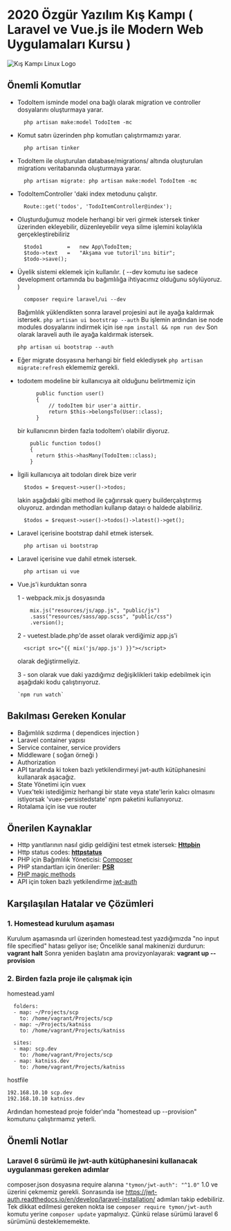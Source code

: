 # 2020 Özgür Yazılım Kış Kampı ( Laravel ve Vue.js ile Modern Web Uygulamaları Kursu )

![Kış Kampı Linux Logo][logo]

## Önemli Komutlar

-   TodoItem isminde model ona bağlı olarak migration ve controller dosyalarını oluşturmaya yarar.
    ```
      php artisan make:model TodoItem -mc
    ```
-   Komut satırı üzerinden php komutları çalıştırmamızı yarar.

    ```
      php artisan tinker
    ```

-   TodoItem ile oluşturulan database/migrations/ altında oluşturulan migrationı veritabanında oluşturmaya yarar.

    ```
      php artisan migrate: php artisan make:model TodoItem -mc
    ```

-   TodoItemController 'daki index metodunu çalıştır.

    ```
      Route::get('todos', 'TodoItemController@index');
    ```

-   Oluşturduğumuz modele herhangi bir veri girmek istersek tinker üzerinden ekleyebilir, düzenleyebilir veya silme işlemini kolaylıkla gerçekleştirebiliriz

    ```
      $todo1        =   new App\TodoItem;
      $todo->text   =   "Akşama vue tutoril'ını bitir";
      $todo->save();
    ```

-   Üyelik sistemi eklemek için kullanılır. ( --dev komutu ise sadece development ortamında bu bağımlılığa ihtiyacımız olduğunu söylüyoruz. )

    ```
      composer require laravel/ui --dev
    ```

    Bağımlılık yüklendikten sonra laravel projesini aut ile ayağa kaldırmak istersek.
    `php artisan ui bootstrap --auth`
    Bu işlemin ardından ise node modules dosyalarını indirmek için ise
    `npm install && npm run dev`
    Son olarak laraveli auth ile ayağa kaldırmak istersek.

    `php artisan ui bootstrap --auth`

-   Eğer migrate dosyasına herhangi bir field eklediysek `php artisan migrate:refresh` eklememiz gerekli.

-   todoıtem modeline bir kullanıcıya ait olduğunu belirtmemiz için

    ```
          public function user()
          {
              // todoItem bir user'a aittir.
              return $this->belongsTo(User::class);
          }
    ```

    bir kullanıcının birden fazla todoItem'ı olabilir diyoruz.

    ```
        public function todos()
        {
          return $this->hasMany(TodoItem::class);
        }
    ```

-   İlgili kullanıcıya ait todoları direk bize verir

    ```
      $todos = $request->user()->todos;
    ```

    lakin aşağıdaki gibi method ile çağırırsak query builderçalıştırmış oluyoruz. ardından methodları kullanıp datayı o haldede alabiliriz.

    ```
      $todos = $request->user()->todos()->latest()->get();
    ```

-   Laravel içerisine bootstrap dahil etmek istersek.

    ```
      php artisan ui bootstrap
    ```

-   Laravel içerisine vue dahil etmek istersek.

    ```
      php artisan ui vue
    ```

-   Vue.js'i kurduktan sonra

    1 - webpack.mix.js dosyasında

    ```
        mix.js("resources/js/app.js", "public/js")
        .sass("resources/sass/app.scss", "public/css")
        .version();
    ```

    2 - vuetest.blade.php'de asset olarak verdiğimiz app.js'i

    ```
      <script src="{{ mix('js/app.js') }}"></script>
    ```

    olarak değiştirmeliyiz.

    3 - son olarak vue daki yazdığımız değişiklikleri takip edebilmek için aşağıdaki kodu çalıştırıyoruz.

    ```
    `npm run watch`
    ```

## Bakılması Gereken Konular

-   Bağımlılık sızdırma ( dependices injection )
-   Laravel container yapısı
-   Service container, service providers
-   Middleware ( soğan örneği )
-   Authorization
-   API tarafında ki token bazlı yetkilendirmeyi jwt-auth kütüphanesini kullanarak aşacağız.
-   State Yönetimi için vuex
-   Vuex'teki istediğimiz herhangi bir state veya state'lerin kalıcı olmasını istiyorsak 'vuex-persistedstate' npm paketini kullanıyoruz.
-   Rotalama için ise vue router

## Önerilen Kaynaklar

-   Http yanıtlarının nasıl gidip geldiğini test etmek istersek: <b>[Httpbin](https://httpbin.org/)</b>
-   Http status codes: <b>[httpstatus](https://httpstatuses.com/)</b>
-   PHP için Bağımlılık Yöneticisi: [Composer](https://getcomposer.org/)
-   PHP standartları için öneriler: <b>[PSR](https://www.php-fig.org/psr/)</b>
-   [PHP magic methods](https://www.php.net/manual/tr/language.oop5.magic.php)
-   API için token bazlı yetkilendirme [jwt-auth](https://jwt-auth.readthedocs.io/en/develop/)

## Karşılaşılan Hatalar ve Çözümleri

### 1. Homestead kurulum aşaması

Kurulum aşamasında url üzerinden homestead.test yazdığımızda "no input file specified" hatası geliyor ise;
Öncelikle sanal makinenizi durdurun:
<b>vagrant halt</b>
Sonra yeniden başlatın ama provizyonlayarak:
<b>vagrant up --provision</b>

### 2. Birden fazla proje ile çalışmak için

homestead.yaml

```
  folders:
  - map: ~/Projects/scp
    to: /home/vagrant/Projects/scp
  - map: ~/Projects/katniss
    to: /home/vagrant/Projects/katniss

  sites:
  - map: scp.dev
    to: /home/vagrant/Projects/scp
  - map: katniss.dev
    to: /home/vagrant/Projects/katniss
```

hostfile

```
192.168.10.10 scp.dev
192.168.10.10 katniss.dev
```

Ardından homestead proje folder'ında "homestead up --provision" komutunu çalıştırmamız yeterli.

## Önemli Notlar

### Laravel 6 sürümü ile jwt-auth kütüphanesini kullanacak uygulanması gereken adımlar

composer.json dosyasına require alanına `"tymon/jwt-auth": "^1.0"` 1.0 ve üzerini çekmemiz gerekli.
Sonrasında ise https://jwt-auth.readthedocs.io/en/develop/laravel-installation/ adımları takip edebiliriz. Tek dikkat edilmesi gereken nokta ise `composer require tymon/jwt-auth`
komutu yerine `composer update` yapmalıyız. Çünkü relase sürümü laravel 6 sürümünü desteklememekte.

[logo]: https://kamp.linux.org.tr/2020/kis/wp-content/themes/oyk-wp-theme/assets/images/okk2020logo.png "Kış Kampı Linux"
